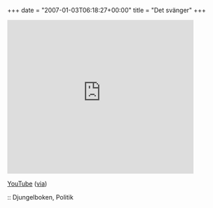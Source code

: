 +++
date = "2007-01-03T06:18:27+00:00"
title = "Det svänger"
+++

<embed src="http://www.youtube.com/v/OWVSOvqlB_Q" width="425" height="350" type="application/x-shockwave-flash" wmode="transparent">
</embed>

  
[YouTube][1] ([via][2])

:: Djungelboken, Politik

<small></small>

 [1]: http://www.youtube.com/watch?v=OWVSOvqlB_Q
 [2]: http://ingero.blogspot.com/2007/01/kom-igen-sossar-det-svnger-ju.html

